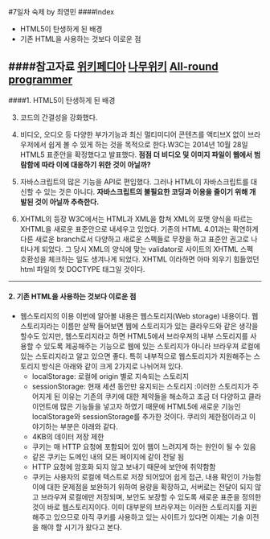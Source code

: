 #7일차 숙제 by 최영민
####Index
* HTML5이 탄생하게 된 배경
* 기존 HTML을 사용하는 것보다 이로운 점 

####참고자료 
[위키페디아](https://ko.wikipedia.org/wiki/HTML5)
[나무위키](https://namu.wiki/w/HTML5)
[All-round programmer](http://unikys.tistory.com/255)
----
 
####1. HTML5이 탄생하게 된 배경


3. 코드의 간결성을 강화했다. 

1. 비디오, 오디오 등 다양한 부가기능과 최신 멀티미디어 콘텐츠를 액티브X 없이 브라우저에서 쉽게 볼 수 있게 하는 것을 목적으로 한다.W3C는 2014년 10월 28일 HTML5 표준안을 확정했다고 발표했다. __점점 더 비디오 및 이미지 파일이 웹에서 범람함에 따라 이에 대응하기 위한 것이 아닐까?__

2. 자바스크립트의 많은 기능을 API로 편입했다. 그러나 HTML이 자바스크립트를 대신할 수 있는 것은 아니다. __자바스크립트의 불필요한 코딩과 이용을 줄이기 위해 개발된 것이 아닐까 추측한다.__ 

4. XHTML의 등장
W3C에서는 HTML과 XML을 합쳐 XML의 포맷 양식을 따르는 XHTML을 새로운 표준안으로 내세우고 있었다. 기존의 HTML 4.01과는 확연하게 다른 새로운 branch로서 다양하고 새로운 스펙들로 무장을 하고 표준안 권고로 나타나게 되었다. 그 당시 XML의 양식에 맞는 validator로 사이트의 XHTML 스펙 호환성을 체크하는 일도 생겨나게 되었다. XHTML 이라하면 아마 외우기 힘들었던 html 파일의 첫 DOCTYPE 태그일 것이다.

---
#### 2. 기존 HTML을 사용하는 것보다 이로운 점

- 웹스토리지의 이용
이번에 알아볼 내용은 웹스토리지(Web storage) 내용이다. 웹스토리지라는 이름만 살짝 들어보면 웹에 스토리지가 있는 클라우드와 같은 생각을 할수도 있지만, 웹스토리지라고 하면 HTML5에서 브라우져의 내부 스토리지를 사용할 수 있도록 제공해주는 기능으로 웹에 있는 스토리지가 아니라 브라우져 로컬에 있는 스토리지라고 알고 있으면 좋다. 특히 내부적으로 웹스토리지가 지원해주는 스토리지 방식은 아래와 같이 크게 2가지로 나뉘어져 있다.
	- localStorage: 로컬에 origin 별로 지속되는 스토리지
	- sessionStorage: 현재 세션 동안만 유지되는 스토리지
:이러한 스토리지가 주어지게 된 이유는 기존의 쿠키에 대한 제약들을 해소하고 조금 더 다양하고 클라이언트에 많은 기능들을 넣고자 하였기 때문에 HTML5에 새로운 기능인 localStorage와 sessionStorage를 추가한 것이다. 쿠리의 제한점이라고 이야기하는 부분은 아래와 같다.
	- 4KB의 데이터 저장 제한
	- 쿠키는 매 HTTP 요청에 포함되어 있어 웹이 느려지게 하는 원인이 될 수 있음
	- 같은 쿠키는 도메인 내의 모든 페이지에 같이 전달 됨
	- HTTP 요청에 암호화 되지 않고 보내기 때문에 보안에 취약함함
	- 쿠키는 사용자의 로컬에 텍스트로 저장 되어있어 쉽게 접근, 내용 확인이 가능함
이에 대한 문제점을 보완하기 위하여 용량을 확장하고, 서버로는 전달이 되지 않고 브라우져 로컬에만 저장되며, 보안도 보장할 수 있도록 새로운 표준을 정의한 것이 바로 웹스토리지이다. 이미 대부분의 브라우져는 이러한 스토리지를 지원해주고 있으므로 아직 쿠키를 사용하고 있는 사이트가 있다면 이제는 기술 이전을 해야 할 시기가 왔다고 본다.




